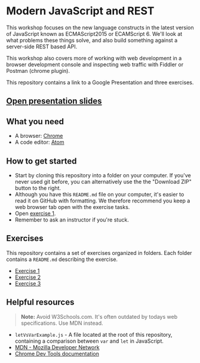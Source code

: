 # Modern JavaScript and REST

This workshop focuses on the new language constructs in the latest version of JavaScript known as ECMAScript2015 or ECAMScript 6. We'll look at what problems these things solve, and also build something against a server-side REST based API. 

This workshop also covers more of working with web development in a browser development console and inspecting web traffic with Fiddler or Postman (chrome plugin).

This repository contains a link to a Google Presentation and three exercises.

## [Open presentation slides](https://docs.google.com/presentation/d/1VKwwQTko4h3j06QQaNLJEghQf4UWwEmeQ6WN5qphNt8/edit#slide=id.g16f2a71539_2_51)

## What you need

* A browser: [Chrome](https://www.google.com/chrome)
* A code editor: [Atom](https://atom.io/)

## How to get started
* Start by cloning this repository into a folder on your computer. If you've never used git before, you can alternatively use the the "Download ZIP" button to the right.
* Although you have this `README.md` file on your computer, it's easier to read it on GitHub with formatting. We therefore recommend you keep a web browser tab open with the exercise tasks.
* Open [exercise 1](./exercise-1/exercise-1.md/).
* Remember to ask an instructor if you're stuck.

## Exercises
This repository contains a set of exercises organized in folders. Each folder contains a `README.md` describing the exercise.

- [Exercise 1](./exercise1/README.md)
- [Exercise 2](./exercise2/README.md)
- [Exercise 3](./exercise3/README.md)

## Helpful resources
> **Note:** Avoid W3Schools.com. It's often outdated by todays web specifications. Use MDN instead.

- `letVsVarExample.js` - A file located at the root of this repository, containing a comparison between `var` and `let` in JavaScript.
- [MDN - Mozilla Developer Network](https://developer.mozilla.org/en-US/)
- [Chrome Dev Tools documentation](https://developers.google.com/web/tools/chrome-devtools/)
